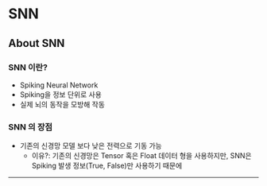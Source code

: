 # SNN

## About SNN

### SNN 이란?

- Spiking Neural Network
- Spiking을 정보 단위로 사용
- 실제 뇌의 동작을 모방해 작동

### SNN 의 장점

- 기존의 신경망 모델 보다 낮은 전력으로 기동 가능
  - 이유?: 기존의 신경망은 Tensor 혹은 Float 데이터 형을 사용하지만, SNN은 Spiking 발생 정보(True, False)만 사용하기 때문에

---
